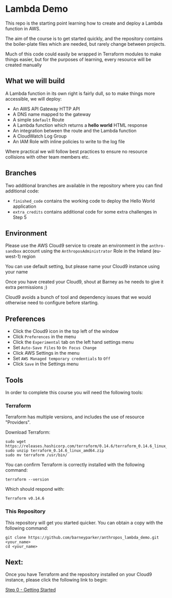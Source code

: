 # Lambda Demo

This repo is the starting point learning how to create and deploy a Lambda
function in AWS.

The aim of the course is to get started quickly, and the repository contains the
boiler-plate files which are needed, but rarely change between projects.

Much of this code could easily be wrapped in Terraform modules to make things
easier, but for the purposes of learning, every resource will be created
manually

## What we will build

A Lambda function in its own right is fairly dull, so to make things more
accessible, we will deploy:

- An AWS API Gateway HTTP API
- A DNS name mapped to the gateway
- A simple `$default` Route
- A Lambda function which returns a __hello world__ HTML response
- An integration between the route and the Lambda function
- A CloudWatch Log Group
- An IAM Role with inline policies to write to the log file

Where practical we will follow best practices to ensure no resource collisions
with other team members etc.

## Branches

Two additional branches are available in the repository where you can find
additional code:

- `finished_code` contains the working code to deploy the Hello World
application
- `extra_credits` contains additional code for some extra challenges in Step 5

## Environment

Please use the AWS Cloud9 service to create an environment in the
`anthro-sandbox` account using the `AnthroposAdministrator` Role in the Ireland
(eu-west-1) region

You can use default setting, but please name your Cloud9 instance using your
name

Once you have created your Cloud9, shout at Barney as he needs to give it extra
permissions ;)

Cloud9 avoids a bunch of tool and dependency issues that we would otherwise need
to configure before starting.

## Preferences

- Click the Cloud9 icon in the top left of the window
- Click `Preferences` in the menu
- Click the `Experimental` tab on the left hand settings menu
- Set `Auto-Save Files` to `On Focus Change`
- Click AWS Settings in the menu
- Set `AWS Managed temporary credentials` to `Off`
- Click `Save` in the Settings menu


## Tools

In order to complete this course you will need the following tools:

### Terraform

Terraform has multiple versions, and includes the use of resource "Providers".

Download Terraform:

```
sudo wget https://releases.hashicorp.com/terraform/0.14.6/terraform_0.14.6_linux_amd64.zip
sudo unzip terraform_0.14.6_linux_amd64.zip
sudo mv terraform /usr/bin/
```

You can confirm Terraform is correctly installed with the following command:

```
terraform --version
```

Which should respond with:

```
Terraform v0.14.6
```

### This Repository

This repository will get you started quicker.  You can obtain a copy with the
following command:

```
git clone https://github.com/barneyparker/anthropos_lambda_demo.git <your_name>
cd <your_name>
```

## Next:

Once you have Terraform and the repository installed on your Cloud9 instance,
please click the following link to begin:

[Step 0 - Getting Started](./docs/0.md)